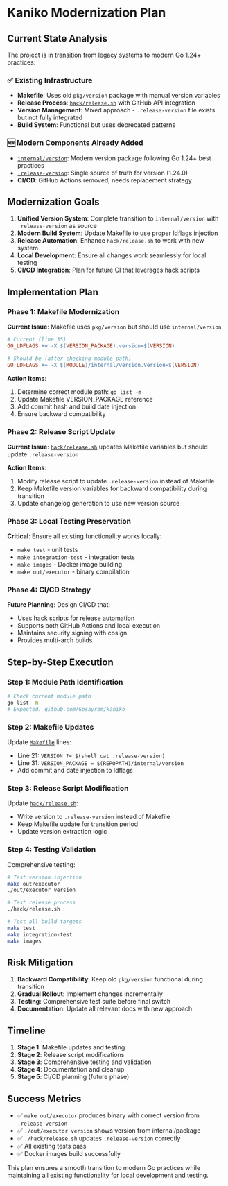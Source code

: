 # Kaniko Modernization Plan

## Current State Analysis

The project is in transition from legacy systems to modern Go 1.24+ practices:

### ✅ Existing Infrastructure
- **Makefile**: Uses old `pkg/version` package with manual version variables
- **Release Process**: [`hack/release.sh`](hack/release.sh) with GitHub API integration
- **Version Management**: Mixed approach - `.release-version` file exists but not fully integrated
- **Build System**: Functional but uses deprecated patterns

### 🆕 Modern Components Already Added
- [`internal/version`](internal/version/version.go): Modern version package following Go 1.24+ best practices
- [`.release-version`](.release-version): Single source of truth for version (1.24.0)
- **CI/CD**: GitHub Actions removed, needs replacement strategy

## Modernization Goals

1. **Unified Version System**: Complete transition to `internal/version` with `.release-version` as source
2. **Modern Build System**: Update Makefile to use proper ldflags injection
3. **Release Automation**: Enhance `hack/release.sh` to work with new system
4. **Local Development**: Ensure all changes work seamlessly for local testing
5. **CI/CD Integration**: Plan for future CI that leverages hack scripts

## Implementation Plan

### Phase 1: Makefile Modernization

**Current Issue**: Makefile uses `pkg/version` but should use `internal/version`

```makefile
# Current (line 35)
GO_LDFLAGS += -X $(VERSION_PACKAGE).version=$(VERSION)

# Should be (after checking module path)
GO_LDFLAGS += -X $(MODULE)/internal/version.Version=$(VERSION)
```

**Action Items**:
1. Determine correct module path: `go list -m`
2. Update Makefile VERSION_PACKAGE reference
3. Add commit hash and build date injection
4. Ensure backward compatibility

### Phase 2: Release Script Update

**Current Issue**: [`hack/release.sh`](hack/release.sh) updates Makefile variables but should update `.release-version`

**Action Items**:
1. Modify release script to update `.release-version` instead of Makefile
2. Keep Makefile version variables for backward compatibility during transition
3. Update changelog generation to use new version source

### Phase 3: Local Testing Preservation

**Critical**: Ensure all existing functionality works locally:
- `make test` - unit tests
- `make integration-test` - integration tests  
- `make images` - Docker image building
- `make out/executor` - binary compilation

### Phase 4: CI/CD Strategy

**Future Planning**: Design CI/CD that:
- Uses hack scripts for release automation
- Supports both GitHub Actions and local execution
- Maintains security signing with cosign
- Provides multi-arch builds

## Step-by-Step Execution

### Step 1: Module Path Identification
```bash
# Check current module path
go list -m
# Expected: github.com/Gosayram/kaniko
```

### Step 2: Makefile Updates
Update [`Makefile`](Makefile) lines:
- Line 21: `VERSION ?= $(shell cat .release-version)`
- Line 31: `VERSION_PACKAGE = $(REPOPATH)/internal/version`
- Add commit and date injection to ldflags

### Step 3: Release Script Modification
Update [`hack/release.sh`](hack/release.sh):
- Write version to `.release-version` instead of Makefile
- Keep Makefile update for transition period
- Update version extraction logic

### Step 4: Testing Validation
Comprehensive testing:
```bash
# Test version injection
make out/executor
./out/executor version

# Test release process
./hack/release.sh

# Test all build targets
make test
make integration-test
make images
```

## Risk Mitigation

1. **Backward Compatibility**: Keep old `pkg/version` functional during transition
2. **Gradual Rollout**: Implement changes incrementally
3. **Testing**: Comprehensive test suite before final switch
4. **Documentation**: Update all relevant docs with new approach

## Timeline

1. **Stage 1**: Makefile updates and testing
2. **Stage 2**: Release script modifications  
3. **Stage 3**: Comprehensive testing and validation
4. **Stage 4**: Documentation and cleanup
5. **Stage 5**: CI/CD planning (future phase)

## Success Metrics

- ✅ `make out/executor` produces binary with correct version from `.release-version`
- ✅ `./out/executor version` shows version from internal/package
- ✅ `./hack/release.sh` updates `.release-version` correctly
- ✅ All existing tests pass
- ✅ Docker images build successfully

This plan ensures a smooth transition to modern Go practices while maintaining all existing functionality for local development and testing.